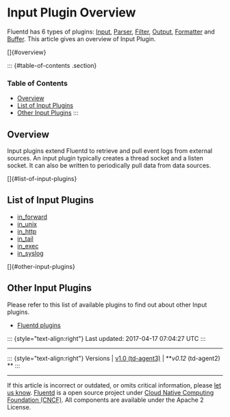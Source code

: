 Input Plugin Overview
=====================

Fluentd has 6 types of plugins: [Input](input-plugin-overview),
[Parser](parser-plugin-overview), [Filter](filter-plugin-overview),
[Output](output-plugin-overview), [Formatter](formatter-plugin-overview)
and [Buffer](buffer-plugin-overview). This article gives an overview of
Input Plugin.

[]{#overview}

::: {#table-of-contents .section}
### Table of Contents

-   [Overview](#overview)
-   [List of Input Plugins](#list-of-input-plugins)
-   [Other Input Plugins](#other-input-plugins)
:::

Overview
--------

Input plugins extend Fluentd to retrieve and pull event logs from
external sources. An input plugin typically creates a thread socket and
a listen socket. It can also be written to periodically pull data from
data sources.

[]{#list-of-input-plugins}

List of Input Plugins
---------------------

-   [in\_forward](in_forward)
-   [in\_unix](in_unix)
-   [in\_http](in_http)
-   [in\_tail](in_tail)
-   [in\_exec](in_exec)
-   [in\_syslog](in_syslog)

[]{#other-input-plugins}

Other Input Plugins
-------------------

Please refer to this list of available plugins to find out about other
Input plugins.

-   [Fluentd plugins](http://fluentd.org/plugin/)

::: {style="text-align:right"}
Last updated: 2017-04-17 07:04:27 UTC
:::

------------------------------------------------------------------------

::: {style="text-align:right"}
Versions \| [v1.0 (td-agent3)](/v1.0/articles/input-plugin-overview) \|
***v0.12* (td-agent2) **
:::

------------------------------------------------------------------------

If this article is incorrect or outdated, or omits critical information,
please [let us
know](https://github.com/fluent/fluentd-docs/issues?state=open).
[Fluentd](http://www.fluentd.org/) is a open source project under [Cloud
Native Computing Foundation (CNCF)](https://cncf.io/). All components
are available under the Apache 2 License.
